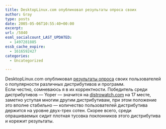 ```yaml
---
title: DesktopLinux.com опубликовал результаты опроса своих
author: Gray
type: posts
date: 2005-05-06T10:55:40+00:00
excerpt:
url: /5840
esml_socialcount_LAST_UPDATED:
  - 1497281885
essb_cache_expire:
  - 1616592427
categories:
  - Uncategorized

---
```








DesktopLinux.com опубликовал <a href="http://www.desktoplinux.com/articles/AT2127420238.html" target="_blank">результаты опроса</a> своих пользователей о популярности различных дистрибутивов и программ.  
Если честно, сомневаюсь я в их корректности. Победитель среди дистрибутивов &#8212; Yoper &#8212; значится на <a href="http://distrowatch.com/" target="_blank">distrowatch.com</a> на 17 месте, заметно уступая многим другим дистрибутивам, при этом положение это вполне стабильно &#8212; количество пользователей дистрибутива держится на уровне двух-трех сотен. Скорее всего, среди опрашиваемых сидит плотная тусовка поклонников этого дистрибутива и корежит результаты.